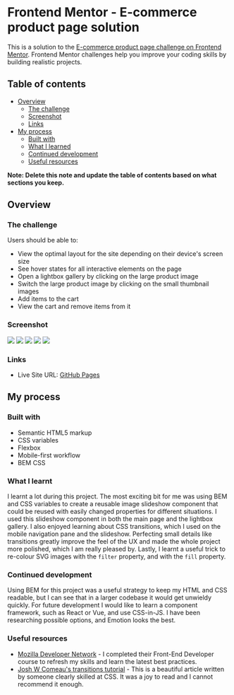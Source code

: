 # Frontend Mentor - E-commerce product page solution

This is a solution to the [E-commerce product page challenge on Frontend Mentor](https://www.frontendmentor.io/challenges/ecommerce-product-page-UPsZ9MJp6). Frontend Mentor challenges help you improve your coding skills by building realistic projects.

## Table of contents

- [Overview](#overview)
  - [The challenge](#the-challenge)
  - [Screenshot](#screenshot)
  - [Links](#links)
- [My process](#my-process)
  - [Built with](#built-with)
  - [What I learned](#what-i-learnt)
  - [Continued development](#continued-development)
  - [Useful resources](#useful-resources)

**Note: Delete this note and update the table of contents based on what sections you keep.**

## Overview

### The challenge

Users should be able to:

- View the optimal layout for the site depending on their device's screen size
- See hover states for all interactive elements on the page
- Open a lightbox gallery by clicking on the large product image
- Switch the large product image by clicking on the small thumbnail images
- Add items to the cart
- View the cart and remove items from it

### Screenshot

![](./screenshots/desktop.png)
![](./screenshots/desktop-hover.png)
![](./screenshots/desktop-lightbox.png)
![](./screenshots/mobile.png)
![](./screenshots/mobile-navigation.png)

### Links

- Live Site URL: [GitHub Pages](https://reesarthurchmiel.github.io/)

## My process

### Built with

- Semantic HTML5 markup
- CSS variables
- Flexbox
- Mobile-first workflow
- BEM CSS

### What I learnt

I learnt a lot during this project. The most exciting bit for me was using BEM and CSS variables to create a reusable image slideshow component that could be reused with easily changed properties for different situations. I used this slideshow component in both the main page and the lightbox gallery. I also enjoyed learning about CSS transitions, which I used on the mobile navigation pane and the slideshow. Perfecting small details like transitions greatly improve the feel of the UX and made the whole project more polished, which I am really pleased by. Lastly, I learnt a useful trick to re-colour SVG images with the `filter` property, and with the `fill` property. 

### Continued development

Using BEM for this project was a useful strategy to keep my HTML and CSS readable, but I can see that in a larger codebase it would get unwieldy quickly. For future development I would like to learn a component framework, such as React or Vue, and use CSS-in-JS. I have been researching possible options, and Emotion looks the best.

### Useful resources

- [Mozilla Developer Network](https://developer.mozilla.org/en-US/) - I completed their Front-End Developer course to refresh my skills and learn the latest best practices.
- [Josh W Comeau's transitions tutorial](https://www.joshwcomeau.com/animation/css-transitions/) - This is a beautiful article written by someone clearly skilled at CSS. It was a joy to read and I cannot recommend it enough.
